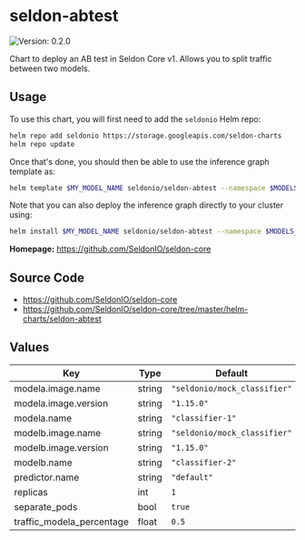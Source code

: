# seldon-abtest

![Version: 0.2.0](https://img.shields.io/static/v1?label=Version&message=0.2.0&color=informational&style=flat-square)

Chart to deploy an AB test in Seldon Core v1. Allows you to split traffic between two models.

## Usage

To use this chart, you will first need to add the `seldonio` Helm repo:

```bash
helm repo add seldonio https://storage.googleapis.com/seldon-charts
helm repo update
```

Once that's done, you should then be able to use the inference graph template as:

```bash
helm template $MY_MODEL_NAME seldonio/seldon-abtest --namespace $MODELS_NAMESPACE
```

Note that you can also deploy the inference graph directly to your cluster
using:

```bash
helm install $MY_MODEL_NAME seldonio/seldon-abtest --namespace $MODELS_NAMESPACE
```

**Homepage:** <https://github.com/SeldonIO/seldon-core>

## Source Code

* <https://github.com/SeldonIO/seldon-core>
* <https://github.com/SeldonIO/seldon-core/tree/master/helm-charts/seldon-abtest>

## Values

| Key | Type | Default | Description |
|-----|------|---------|-------------|
| modela.image.name | string | `"seldonio/mock_classifier"` |  |
| modela.image.version | string | `"1.15.0"` |  |
| modela.name | string | `"classifier-1"` |  |
| modelb.image.name | string | `"seldonio/mock_classifier"` |  |
| modelb.image.version | string | `"1.15.0"` |  |
| modelb.name | string | `"classifier-2"` |  |
| predictor.name | string | `"default"` |  |
| replicas | int | `1` |  |
| separate_pods | bool | `true` |  |
| traffic_modela_percentage | float | `0.5` |  |
